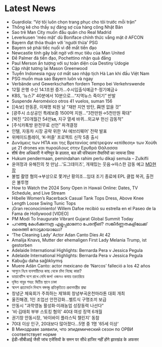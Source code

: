 # Latest News
-  Guardiola: “Vợ tôi luôn chọn trang phục cho tôi trước mỗi trận”
-  Thống kê cho thấy sự đáng sợ của hàng công Nhật Bản
-  Sao trẻ Man City muốn đầu quân cho Real Madrid
-  Leverkusen 'méo mặt' dù Boniface chính thức vắng mặt ở AFCON
-  Bayern đạt thỏa thuận với 'người thừa' PSG
-  Bayern sẽ phải tiếc nuối vì để mất tiền đạo
-  Newcastle tính gây bất ngờ với mục tiêu của Man United
-  Để Palmer đá tiền đạo, Pochettino nhận quả đắng
-  Paul Merson ấn tượng với sự toàn diện của Destiny Udogie
-  Cập nhật tương lai Mason Greenwood
-  Tuyển Indonesia nguy cơ mất sao nhập tịch Hà Lan khi đấu Việt Nam
-  PSG muốn mua sao Bayern luôn và ngay
-  Verbände und Gewerkschaften fordern Tempo bei Verkehrswende
-  12월 은행 수신 14.1조원 증가…수시입출식예금↑·정기예금↓
-  KBS, ‘뉴스7’ 40분에서 10분으로...“지역뉴스 죽이기” 반발
-  Suspende Aeroméxico otros 41 vuelos, suman 156
-  [[속보] 한동훈, 이재명 퇴원 날 “재판 지연 방탄, 與엔 없을 것”
-  [광주시 소상공인 특례보증 1500억 지원…“3천만원→5천만원 확대”
-  [박진 “20개월간 54만㎞, 지구 열세 바퀴…외교부 헌신 감동적”
-  [주식카톡방 완전무료 선언” 파격결정
-  인텔, 자동차 시장 공략 위한 ‘AI 에브리웨어’ 전략 발표
-  위메이드플레이, ‘K-퍼즐’ 프로젝트 신작 5종 출시
-  Δυνάμεις των ΗΠΑ και της Βρετανίας απέτρεψαν «επίθεση» των Χούθι με 21 drones και πυραύλους στην Ερυθρά Θάλασσα
-  शीर्ष सेना अधिकारी ने मणिपुर के हालात, बल की परिचालन तैयारियों का जायजा लिया
-  Hukum pendermaan, pemindahan rahim perlu dikaji semula – Zulkifli
-  윤여정과 유해진의 첫 만남…'도그데이즈', 개재밌는 웃음→따스한 감동 예고 [MD현장](종합)
-  불법 촬영 혐의→부상으로 쫓겨난 황의조…임대 조기 종료에 EPL 클럽 복귀, 출전은 불투명
-  How to Watch the 2024 Sony Open in Hawaii Online: Dates, TV Schedule, and Live Stream
-  Hibelle Women’s Racerback Casual Tank Tops Dress, Above Knee Length Loose Swing Tunic Tops
-  ¡Gran reconocimiento! Willem Dafoe recibió su estrella en el Paseo de la Fama de Hollywood [VIDEO]
-  PM Modi To Inaugurate Vibrant Gujarat Global Summit Today
-  പറഞ്ഞു കേള്‍ക്കുന്നത്ര എളുപ്പമാണോ പേരന്റിങ്? സങ്കീര്‍ണ്ണതകളിലേക്ക് ഒരെത്തി നോട്ടമായാലോ?
-  ‘The Cleaning Lady’ Actor Adan Canto Dies At 42
-  Amalija Knavs, Mutter der ehemaligen First Lady Melania Trump, ist gestorben
-  Adelaide International Highlights: Bernarda Pera v Jessica Pegula
-  Adelaide International Highlights: Bernarda Pera v Jessica Pegula
-  Kabuğu daha sağlıklıymış
-  Muere Adán Canto: actor mexicano de ‘Narcos’ falleció a los 42 años
-  আগুনে নিঃস্ব ব্যবসায়ীদের কাছ থেকে চাঁদা নিচ্ছে কারা?
-  ডায়াবেটিস বশে রাখে মেথি জল! ওজনও কমায় তরতরিয়ে
-  দূষিত বায়ুর শহর: দ্বিতীয় স্থানে ঢাকা
-  স্বদেশ প্রত্যাবর্তন দিবসে বঙ্গবন্ধু প্রতিকৃতিতে প্রধানমন্ত্রীর শ্রদ্ধা
-  창녕군 체육회가 주최하는 제18회 창녕부곡온천마라톤 대회 개최
-  울진해경, 1인 조업선 안전강화…벨트식 구명조끼 보급
-  안동시 "과학영농 활성화·미래농업 성장동력 나선다"
-  '비·김태희 부부 스토킹 혐의' 40대 여성 징역 6개월
-  권기창 안동시장, ‘바이바이 플라스틱 챌린지’ 동참
-  70대 이상 인구, 20대보다 많아졌다…5명 중 1명 '65세 이상'
-  В Минздраве заявили, что эпидемический сезон по ОРВИ соответствует норме
-  ईडी-सीबीआई जैसी जांच एजेंसियों के समन पर सीधे हाजिर नहीं होंगे झारखंड के अफसर
